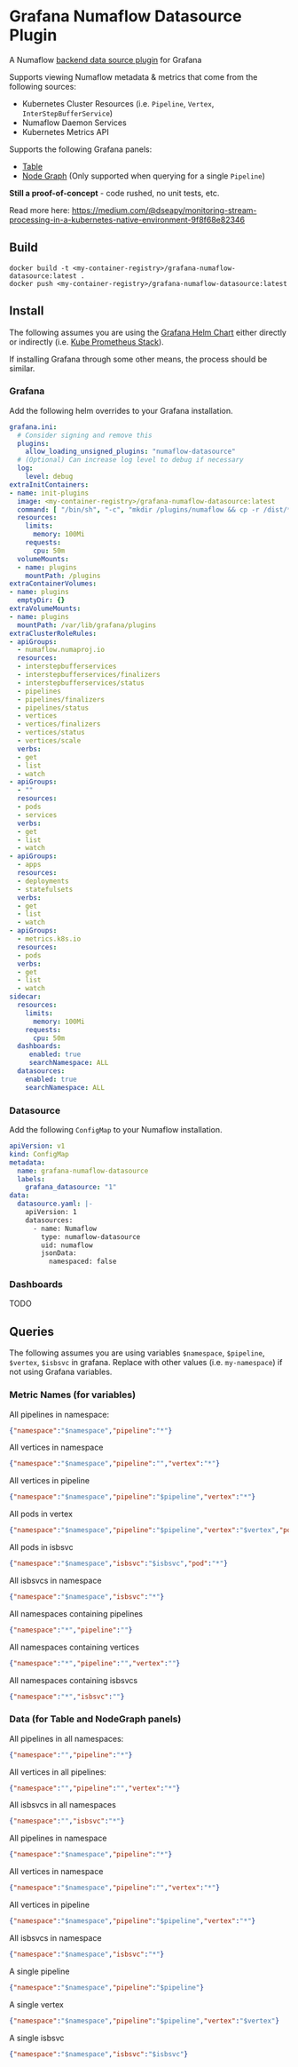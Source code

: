 # Grafana Numaflow Datasource Plugin

A Numaflow [backend data source plugin](https://grafana.com/tutorials/build-a-data-source-backend-plugin/) for Grafana

Supports viewing Numaflow metadata & metrics that come from the following sources:
* Kubernetes Cluster Resources (i.e. `Pipeline`, `Vertex`, `InterStepBufferService`)
* Numaflow Daemon Services
* Kubernetes Metrics API

Supports the following Grafana panels:
* [Table](https://grafana.com/docs/grafana/v9.0/visualizations/table/)
* [Node Graph](https://grafana.com/docs/grafana/v9.0/visualizations/node-graph/) (Only supported when querying for a single `Pipeline`)

**Still a proof-of-concept** - code rushed, no unit tests, etc.

Read more here: https://medium.com/@dseapy/monitoring-stream-processing-in-a-kubernetes-native-environment-9f8f68e82346

## Build
```shell
docker build -t <my-container-registry>/grafana-numaflow-datasource:latest .
docker push <my-container-registry>/grafana-numaflow-datasource:latest
```

## Install

The following assumes you are using the [Grafana Helm Chart](https://github.com/grafana/helm-charts/tree/main/charts/grafana)
either directly or indirectly (i.e. [Kube Prometheus Stack](https://github.com/prometheus-community/helm-charts/tree/main/charts/kube-prometheus-stack)).

If installing Grafana through some other means, the process should be similar.

### Grafana

Add the following helm overrides to your Grafana installation.

```yaml
grafana.ini:
  # Consider signing and remove this
  plugins:
    allow_loading_unsigned_plugins: "numaflow-datasource"
  # (Optional) Can increase log level to debug if necessary
  log:
    level: debug
extraInitContainers:
- name: init-plugins
  image: <my-container-registry>/grafana-numaflow-datasource:latest
  command: [ "/bin/sh", "-c", "mkdir /plugins/numaflow && cp -r /dist/* /plugins/numaflow/"]
  resources:
    limits:
      memory: 100Mi
    requests:
      cpu: 50m
  volumeMounts:
  - name: plugins
    mountPath: /plugins
extraContainerVolumes:
- name: plugins
  emptyDir: {}
extraVolumeMounts:
- name: plugins
  mountPath: /var/lib/grafana/plugins
extraClusterRoleRules:
- apiGroups:
  - numaflow.numaproj.io
  resources:
  - interstepbufferservices
  - interstepbufferservices/finalizers
  - interstepbufferservices/status
  - pipelines
  - pipelines/finalizers
  - pipelines/status
  - vertices
  - vertices/finalizers
  - vertices/status
  - vertices/scale
  verbs:
  - get
  - list
  - watch
- apiGroups:
  - ""
  resources:
  - pods
  - services
  verbs:
  - get
  - list
  - watch
- apiGroups:
  - apps
  resources:
  - deployments
  - statefulsets
  verbs:
  - get
  - list
  - watch
- apiGroups:
  - metrics.k8s.io
  resources:
  - pods
  verbs:
  - get
  - list
  - watch
sidecar:
  resources:
    limits:
      memory: 100Mi
    requests:
      cpu: 50m
  dashboards:
     enabled: true
     searchNamespace: ALL
  datasources:
    enabled: true
    searchNamespace: ALL
```

### Datasource

Add the following `ConfigMap` to your Numaflow installation.

```yaml
apiVersion: v1
kind: ConfigMap
metadata:
  name: grafana-numaflow-datasource
  labels:
    grafana_datasource: "1"
data:
  datasource.yaml: |-
    apiVersion: 1
    datasources:
      - name: Numaflow
        type: numaflow-datasource
        uid: numaflow
        jsonData:
          namespaced: false
```

### Dashboards

TODO

## Queries

The following assumes you are using variables `$namespace`, `$pipeline`, `$vertex`, `$isbsvc` in grafana.
Replace with other values (i.e. `my-namespace`) if not using Grafana variables.

### Metric Names (for variables)
All pipelines in namespace:
```json
{"namespace":"$namespace","pipeline":"*"}
```
All vertices in namespace
```json
{"namespace":"$namespace","pipeline":"","vertex":"*"}
```
All vertices in pipeline
```json
{"namespace":"$namespace","pipeline":"$pipeline","vertex":"*"}
```
All pods in vertex
```json
{"namespace":"$namespace","pipeline":"$pipeline","vertex":"$vertex","pod":"*"}
```
All pods in isbsvc
```json
{"namespace":"$namespace","isbsvc":"$isbsvc","pod":"*"}
```
All isbsvcs in namespace
```json
{"namespace":"$namespace","isbsvc":"*"}
```
All namespaces containing pipelines
```json
{"namespace":"*","pipeline":""}
```
All namespaces containing vertices
```json
{"namespace":"*","pipeline":"","vertex":""}
```
All namespaces containing isbsvcs
```json
{"namespace":"*","isbsvc":""}
```

### Data (for Table and NodeGraph panels)
All pipelines in all namespaces:
```json
{"namespace":"","pipeline":"*"}
```
All vertices in all pipelines:
```json
{"namespace":"","pipeline":"","vertex":"*"}
```
All isbsvcs in all namespaces
```json
{"namespace":"","isbsvc":"*"}
```
All pipelines in namespace
```json
{"namespace":"$namespace","pipeline":"*"}
```
All vertices in namespace
```json
{"namespace":"$namespace","pipeline":"","vertex":"*"}
```
All vertices in pipeline
```json
{"namespace":"$namespace","pipeline":"$pipeline","vertex":"*"}
```
All isbsvcs in namespace
```json
{"namespace":"$namespace","isbsvc":"*"}
```
A single pipeline
```json
{"namespace":"$namespace","pipeline":"$pipeline"}
```
A single vertex
```json
{"namespace":"$namespace","pipeline":"$pipeline","vertex":"$vertex"}
```
A single isbsvc
```json
{"namespace":"$namespace","isbsvc":"$isbsvc"}
```
